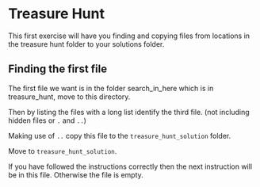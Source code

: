 # Treasure Hunt

This first exercise will have you finding and copying files from locations in the treasure hunt folder to your solutions folder.

## Finding the first file

The first file we want is in the folder search_in_here which is in treasure_hunt, move to this directory.

Then by listing the files with a long list identify the third file. (not including hidden files or `.` and `..`)

Making use of `..` copy this file to the `treasure_hunt_solution` folder.

Move to `treasure_hunt_solution`.

If you have followed the instructions correctly then the next instruction will be in this file. Otherwise the file is empty.
